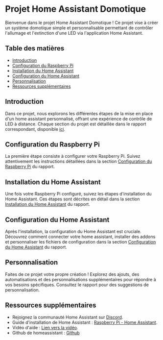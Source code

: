 # Projet Home Assistant Domotique

Bienvenue dans le projet Home Assistant Domotique ! Ce projet vise à créer un système domotique simple et personnalisable permettant de contrôler l'allumage et l'extinction d'une LED via l'application Home Assistant.

## Table des matières

- [Introduction](#introduction)
- [Configuration du Raspberry Pi](#configuration-du-raspberry-pi)
- [Installation du Home Assistant](#installation-du-home-assistant)
- [Configuration du Home Assistant](#configuration-du-home-assistant)
- [Personnalisation](#personnalisation)
- [Ressources supplémentaires](#ressources-supplémentaires)

## Introduction

Dans ce projet, nous explorons les différentes étapes de la mise en place d'un home assistant personnalisé, offrant une expérience de contrôle de LED à distance. Chaque section du projet est détaillée dans le rapport correspondant, disponible [ici](https://1drv.ms/w/s!AkJOHSOXvqhvl0sIlHi1ev77V9iy?e=ciAqof).

## Configuration du Raspberry Pi

La première étape consiste à configurer votre Raspberry Pi. Suivez attentivement les instructions détaillées dans la section [Configuration du Raspberry Pi](https://1drv.ms/w/s!AkJOHSOXvqhvl0sIlHi1ev77V9iy?e=ciAqof) du rapport.

## Installation du Home Assistant

Une fois votre Raspberry Pi configuré, suivez les étapes d'installation du Home Assistant. Ces étapes sont décrites en détail dans la section [Installation du Home Assistant](https://1drv.ms/w/s!AkJOHSOXvqhvl0sIlHi1ev77V9iy?e=ciAqof) du rapport.

## Configuration du Home Assistant

Après l'installation, la configuration du Home Assistant est cruciale. Découvrez comment connecter votre home assistant, installer des addons et personnaliser les fichiers de configuration dans la section [Configuration du Home Assistant](https://1drv.ms/w/s!AkJOHSOXvqhvl0sIlHi1ev77V9iy?e=ciAqof) du rapport.

## Personnalisation

Faites de ce projet votre propre création ! Explorez des ajouts, des automatisations et des personnalisations supplémentaires pour répondre à vos besoins spécifiques. Consultez le rapport pour des suggestions de personnalisation.



## Ressources supplémentaires

- Rejoignez la communauté Home Assistant sur [Discord](https://discord.com/invite/home-assistant).
- Guide d'installation de Home Assistant : [Raspberry Pi - Home Assistant](https://www.home-assistant.io/installation/raspberrypi).
- Vidéo d'aide : [Lien vers la vidéo](https://www.youtube.com/watch?v=wikJla6AilQ).
-  Github de homeassistant : [Github](https://github.com/home-assistant)


